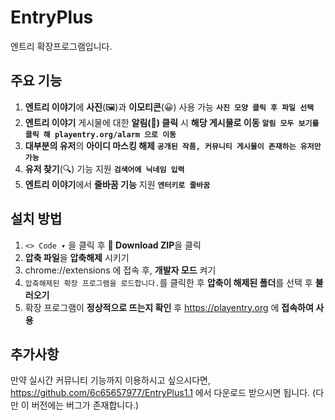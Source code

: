 # EntryPlus
엔트리 확장프로그램입니다.
## 주요 기능
1. **엔트리 이야기**에 **사진**(🖼)과 **이모티콘**(😀) 사용 가능 __```사진 모양 클릭 후 파일 선택```__
2. **엔트리 이야기** 게시물에 대한 __알림(🔔) 클릭__ 시 __해당 게시물로 이동__ __```알림 모두 보기를 클릭 해 playentry.org/alarm 으로 이동```__
3. **대부분의 유저**의 **아이디 마스킹 해제**      __```공개된 작품, 커뮤니티 게시물이 존재하는 유저만 가능```__
4. **유저 찾기**(🔍) 기능 지원 __```검색어에 닉네임 입력```__
5. **엔트리 이야기**에서 **줄바꿈 기능** 지원 __```엔터키로 줄바꿈```__
## 설치 방법
1. `<> Code ▾` 을 클릭 후 **💾 Download ZIP**을 클릭
2. **압축 파일**을 **압축해제** 시키기
3. chrome://extensions 에 접속 후, **개발자 모드** 켜기
4. ` 압축해제된 확장 프로그램을 로드합니다. `를 클릭한 후 **압축이 해제된 폴더**를 선택 후 **불러오기**
5. 확장 프로그램이 **정상적으로 뜨는지 확인** 후 https://playentry.org 에 **접속하여 사용**

## 추가사항
만약 실시간 커뮤니티 기능까지 이용하시고 싶으시다면,
https://github.com/6c65657977/EntryPlus1.1 에서 다운로드 받으시면 됩니다. (다만 이 버전에는 버그가 존재합니다.)
